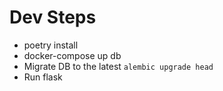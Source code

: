# Dev Steps

- poetry install
- docker-compose up db
- Migrate DB to the latest `alembic upgrade head`
- Run flask


